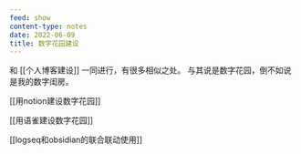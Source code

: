 ```yaml
---
feed: show
content-type: notes
date: 2022-06-09
title: 数字花园建设
---
```

和 [[个人博客建设]] 一同进行，有很多相似之处。
与其说是数字花园，倒不如说是我的数字闺房。

[[用notion建设数字花园]]

[[用语雀建设数字花园]]

[[logseq和obsidian的联合联动使用]]
